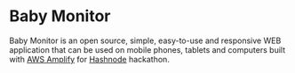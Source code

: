 # Baby Monitor


Baby Monitor is an open source, simple, easy-to-use and responsive WEB application that can be used on mobile phones, tablets and computers built with [AWS Amplify](https://aws.amazon.com/amplify/) for [Hashnode](https://hashnode.com/) hackathon.
